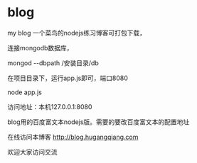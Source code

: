 # blog
my blog
一个菜鸟的nodejs练习博客可打包下载，

连接mongodb数据库，

mongod --dbpath /安装目录/db

在项目目录下，运行app.js即可，端口8080

node app.js

访问地址：本机127.0.0.1:8080

blog用的百度富文本nodejs版。需要的要改百度富文本的配置地址

在线访问本博客 http://blog.hugangqiang.com

欢迎大家访问交流
